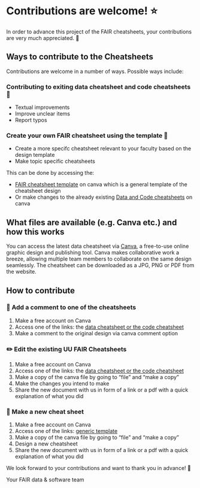 # Contributions are welcome! :star:

In order to advance this project of the FAIR cheatsheets, your contributions are very much appreciated. :raised_hands:

## Ways to contribute to the Cheatsheets

Contributions are welcome in a number of ways. Possible ways include:

### Contributing to exiting data cheatsheet and code cheatsheets :pencil:

- Textual improvements 
- Improve unclear items
- Report typos


### Create your own FAIR cheatsheet using the template :page_facing_up:

- Create a more specifc cheatsheet relevant to your faculty based on the design template
- Make topic specific cheatsheets


This can be done by accessing the:

- [FAIR cheatsheet template](https://www.canva.com/design/DAFefwco7Os/FWtDm6-BLR7NSL1f8TVNIg/edit?utm_content=DAFefwco7Os&utm_campaign=designshare&utm_medium=link2&utm_source=sharebutton) on canva which is a general template of the cheatsheet design
- Or make changes to the already existing [Data and Code cheatsheets](https://www.canva.com/design/DAFbwCJqZZU/ec6rkzFDDEVdxLkwFlFatA/edit?analyticsCorrelationId=2d93fe67-cdde-4a63-ba46-85e36193d6c1) on canva



## What files are available (e.g. Canva etc.) and how this works

You can access the latest data cheatsheet via [Canva](https://www.canva.com/), a free-to-use online graphic design and publishing tool. Canva makes collaborative work a breeze, allowing multiple team members to collaborate on the same design seamlessly. The cheatsheet can be downloaded as a JPG, PNG or PDF from the website.


## How to contribute

### :speech_balloon: Add a comment to one of the cheatsheets

1. Make a free account on Canva
2. Access one of the links: the [data cheatsheet or the code cheatsheet](https://www.canva.com/design/DAFbwCJqZZU/ec6rkzFDDEVdxLkwFlFatA/edit?analyticsCorrelationId=2d93fe67-cdde-4a63-ba46-85e36193d6c1) 
3. Make a comment to the original design via canva comment option


### :pencil2: Edit the existing UU FAIR Cheatsheets

1. Make a free account on Canva
2. Access one of the links: the [data cheatsheet or the code cheatsheet](https://www.canva.com/design/DAFbwCJqZZU/ec6rkzFDDEVdxLkwFlFatA/edit?analyticsCorrelationId=2d93fe67-cdde-4a63-ba46-85e36193d6c1)
3. Make a copy of the canva file by going to “file” and “make a copy”
4. Make the changes you intend to make
5. Share the new document with us in form of a link or a pdf with a quick explanation of what you did


### :bookmark_tabs: Make a new cheat sheet

1. Make a free account on Canva
2. Access one of the links: [generic template](https://www.canva.com/design/DAFefwco7Os/FWtDm6-BLR7NSL1f8TVNIg/edit?utm_content=DAFefwco7Os&utm_campaign=designshare&utm_medium=link2&utm_source=sharebutton "generic template")
3. Make a copy of the canva file by going to “file” and “make a copy”
4. Design a new cheatsheet
5. Share the new document with us in form of a link or a pdf with a quick explanation of what you did



We look forward to your contributions and want to thank you in advance!  :star2:


Your FAIR data & software team
